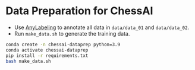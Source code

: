 # Data Preparation for ChessAI

- Use [AnyLabeling](https://github.com/vietanhdev/anylabeling) to annotate all data in `data/data_01` and `data/data_02`.
- Run `make_data.sh` to generate the training data.

```bash
conda create -n chessai-dataprep python=3.9
conda activate chessai-dataprep
pip install -r requirements.txt
bash make_data.sh
```
